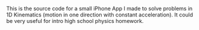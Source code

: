 This is the source code for a small iPhone App I made to solve problems in 1D Kinematics (motion in one direction with constant acceleration).  It could be very useful for intro high school physics homework.  
